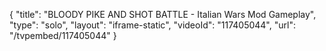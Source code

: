{
    "title": "BLOODY PIKE AND SHOT BATTLE - Italian Wars Mod Gameplay",
    "type": "solo",
    "layout": "iframe-static",
    "videoId": "117405044",
    "url": "\/tvpembed\/117405044"
}